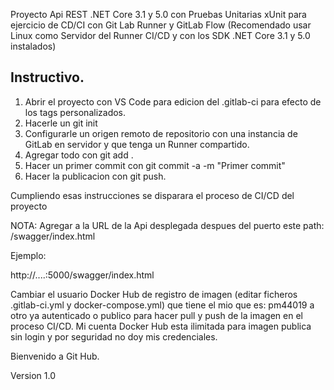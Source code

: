 Proyecto Api REST .NET Core 3.1 y 5.0 con Pruebas Unitarias xUnit
para ejercicio de CD/CI con Git Lab Runner y GitLab Flow
(Recomendado usar Linux como Servidor del Runner CI/CD y con los SDK .NET Core 3.1 y 5.0 instalados)

## Instructivo.

1) Abrir el proyecto con VS Code para edicion del .gitlab-ci para efecto de los tags personalizados.
2) Hacerle un git init
3) Configurarle un origen remoto de repositorio con una instancia de GitLab en servidor y que tenga un Runner compartido.
4) Agregar todo con git add .
5) Hacer un primer commit con git commit -a -m "Primer commit"
6) Hacer la publicacion con git push.


Cumpliendo esas instrucciones se disparara el proceso de CI/CD del proyecto

NOTA: Agregar a la URL de la Api desplegada despues del puerto este path: /swagger/index.html

Ejemplo:

http://....:5000/swagger/index.html

Cambiar el usuario Docker Hub de registro de imagen (editar ficheros .gitlab-ci.yml y docker-compose.yml) que tiene el mio que es: pm44019 a otro ya autenticado o publico para hacer pull y push de la imagen en el proceso CI/CD. Mi cuenta Docker Hub esta ilimitada para imagen publica sin login y por seguridad no doy mis credenciales.

Bienvenido a Git Hub.

Version 1.0